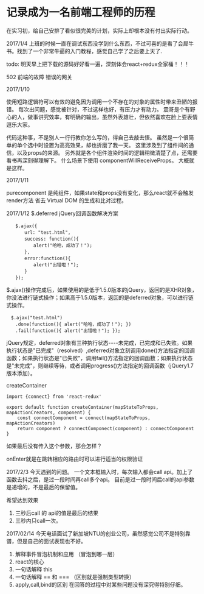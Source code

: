 # 记录成为一名前端工程师的历程

在实习初，给自己安排了看似很完美的计划，实际上却根本没有付出实际行动。

2017/1/4
上班的时候一直在调试东西没学到什么东西，不过可喜的是看了会犀牛书。找到了一个非常牛逼的入门教程，感觉自己学了之后要上天了.

todo:
明天早上把下载的源码好好看一遍，深刻体会react+redux全家桶！！！

502 前端的故障 错误的网关

2017/1/10

使用短路逻辑符可以有效的避免因为调用一个不存在的对象的属性时带来丑陋的报错。
每次出问题，感觉被针对，不过这样也好，有压力才有动力。
震哥是个有野心的人，做事讲究效率，有明确的输出，虽然外表雄壮，但依然喜欢在脸上耍表情逗乐大家。

代码这种事，不是别人一行行教你怎么写的，得自己去敲去悟。
虽然是一个很简单的单个选中时设置为高亮效果，却也折磨了我一天。
这里涉及到了组件间的通信，以及props的来源。
另外就是各个组件渲染时间的逻辑稍微清楚了点，还需要看书再深刻得理解下。
什么场景下使用 componentWillReceiveProps。
大概就是这样。


2017/1/11

purecomponent 是纯组件，如果state和props没有变化，那么react就不会触发render方法
省去 Virtual DOM 的生成和比对过程。

2017/1/12
$.deferred
jQuery回调函数解决方案
```
　　$.ajax({
　　　　url: "test.html",
　　　　success: function(){
　　　　　　alert("哈哈，成功了！");
　　　　},
　　　　error:function(){
　　　　　　alert("出错啦！");
　　　　}
　　});
```
$.ajax()操作完成后，如果使用的是低于1.5.0版本的jQuery，返回的是XHR对象，你没法进行链式操作；如果高于1.5.0版本，返回的是deferred对象，可以进行链式操作。
```
　$.ajax("test.html")
　　.done(function(){ alert("哈哈，成功了！"); })
　　.fail(function(){ alert("出错啦！"); });
```

jQuery规定，deferred对象有三种执行状态----未完成，已完成和已失败。如果执行状态是"已完成"（resolved）,deferred对象立刻调用done()方法指定的回调函数；如果执行状态是"已失败"，调用fail()方法指定的回调函数；如果执行状态是"未完成"，则继续等待，或者调用progress()方法指定的回调函数（jQuery1.7版本添加）。


createContainer
```
import {connect} from 'react-redux'

export default function createContainer(mapStateToProps, mapActionCreators, component) {
    const connectComponent = connect(mapStateToProps, mapActionCreators)
    return component ? connectComponect(component) : connectComponent
}
```
如果最后没有传入这个参数，那会怎样？

onEnter就是在跳转相应的路由时可以进行适当的权限验证

2017/2/3
今天遇到的问题。
一个文本框输入时，每次输入都会call api。加上了函数去抖之后，是过一段时间再call多个api。
目前是过一段时间后call的api参数是递增的，不是最后的保留值。

希望达到效果
1. 三秒后call 的 api的值是最后的结果
2. 三秒内只call一次。


2017/02/14
今天电话面试了新加坡NTU的创业公司，虽然感觉公司不是特别靠谱，但是自己的面试表现也不好。
1. 解释事件冒泡机制和应用 （冒泡到哪一层）
2. react的核心
3. 一句话解释 this
4. 一句话解释 == 和 === （区别就是强制类型转换）
5. apply,call,bind的区别
在回答的过程中对某些问题没有深究得特别仔细。